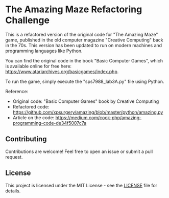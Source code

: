 # The Amazing Maze Refactoring Challenge

This is a refactored version of the original code for "The Amazing Maze" game, published in the old computer magazine "Creative Computing" back in the 70s. This version has been updated to run on modern machines and programming languages like Python.

You can find the original code in the book "Basic Computer Games", which is available online for free here: https://www.atariarchives.org/basicgames/index.php.

To run the game, simply execute the "sps7988_lab3A.py" file using Python.

Reference:
- Original code: "Basic Computer Games" book by Creative Computing
- Refactored code: https://github.com/xpsurgery/amazing/blob/master/python/amazing.py
- Article on the code: https://medium.com/cook-php/amazing-programming-code-de34f5007c7a

## Contributing

Contributions are welcome! Feel free to open an issue or submit a pull request.

## License

This project is licensed under the MIT License - see the [LICENSE](LICENSE) file for details.
